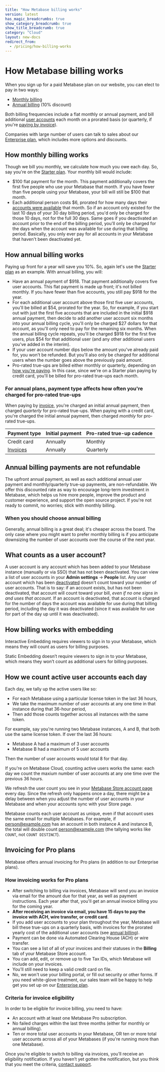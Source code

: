 ```yaml
---
title: "How Metabase billing works"
version: latest
has_magic_breadcrumbs: true
show_category_breadcrumb: true
show_title_breadcrumb: true
category: "Cloud"
layout: new-docs
redirect_from:
  - /pricing/how-billing-works
---
```


# How Metabase billing works

When you sign up for a paid Metabase plan on our website, you can elect to pay in two ways:

- [Monthly billing](#how-monthly-billing-works)
- [Annual billing](#how-annual-billing-works) (10% discount)

Both billing frequencies include a flat monthly or annual payment, and bill additional [user accounts](#what-counts-as-a-user-account) each month on a prorated basis (or quarterly, if you're [paying by invoice](#how-invoicing-works-for-pro-plans)).

Companies with large number of users can talk to sales about our [Enterprise plan](/sales/), which includes more options and discounts.

## How monthly billing works

Though we bill you monthly, we calculate how much you owe each day. So, say you're on the [Starter plan](/pricing/). Your monthly bill would include:

- $100 flat payment for the month. This payment additionally covers the first five people who use your Metabase that month. If you have fewer than five people using your Metabase, your bill will still be $100 that month.
- Each additional person costs \$6, prorated for how many days their [accounts were available](#what-counts-as-a-user-account) that month. So if an account only existed for the last 10 days of your 30 day billing period, you'd only be charged for those 10 days, not for the full 30 days. Same goes if you deactivated an account prior to the end of the billing period, you'll only be charged for the days when the account was available for use during that billing period. Basically, you only ever pay for all accounts in your Metabase that haven't been deactivated yet.

## How annual billing works

Paying up front for a year will save you 10%. So, again let's use the [Starter plan](/pricing/) as an example. With annual billing, you will:

- Have an annual payment of $918. That payment additionally covers five user accounts. This flat payment is made up front; it's not billed monthly. If you have fewer than five accounts, you still pay $918 for the year.
- For each additional user account above those first five user accounts, you'll be billed at $54, prorated for the year. So, for example, if you start out with just the first five accounts that are included in the initial $918 annual payment, then decide to add another user account six months into your annual billing cycle, you'll only be charged $27 dollars for that account, as you'll only need to pay for the remaining six months. When the annual billing cycle repeats, you'll be charged $918 for the first five users, plus \$54 for that additional user (and any other additional users you've added in the interim).
- If your user account number dips below the amount you've already paid for, you won't be refunded. But you'll also only be charged for additional users when the number goes above the previously paid amount.
- Pro-rated true-ups are billed either monthly or quarterly, depending on [how you're paying](#for-annual-plans-payment-type-affects-how-often-youre-charged-for-pro-rated-true-ups). In this case, since we're on a Starter plan paying by credit card, you'll be billed for pro-rated true-ups each month.

### For annual plans, payment type affects how often you're charged for pro-rated true-ups

When paying by [invoice](#how-invoicing-works-for-pro-plans), you're charged an initial annual payment, then charged _quarterly_ for pro-rated true-ups. When paying with a credit card, you're charged the initial annual payment, then charged _monthly_ for pro-rated true-ups.

| Payment type                         | Initial payment | Pro-rated true-up cadence |
| ------------------------------------ | --------------- | ------------------------- |
| Credit card                          | Annually        | Monthly                   |
| [Invoices](#invoicing-for-pro-plans) | Annually        | Quarterly                 |

## Annual billing payments are not refundable

The upfront annual payment, as well as each additional annual user payment and monthly/quarterly true-up payments, are non-refundable. We offer this discounted rate as way to encourage long-term investment in Metabase, which helps us hire more people, improve the product and customer experience, and support the open source project. If you're not ready to commit, no worries; stick with monthly billing.

### When you should choose annual billing

Generally, annual billing is a great deal; it's cheaper across the board. The only case where you might want to prefer monthly billing is if you anticipate downsizing the number of user accounts over the course of the next year.

## What counts as a user account?

A user account is any account which has been added to your Metabase instance (manually or via SSO) that has not been deactivated. You can view a list of user accounts in your **Admin settings** -> **People** list. Any user account which has been [deactivated](../people-and-groups/managing.md#deactivating-an-account) doesn't count toward your number of user accounts. That is to say: if an account exists, but has not been deactivated, that account will count toward your bill, _even if no one signs in and uses that account_. If an account is deactivated, that account is charged for the number of days the account was available for use during that billing period, including the day it was deactivated (since it was available for use for part of the day up until it was deactivated).

## How billing works with embedding

Interactive Embedding requires viewers to sign in to your Metabase, which means they will count as users for billing purposes.

Static Embedding doesn’t require viewers to sign in to your Metabase, which means they won’t count as additional users for billing purposes.

## How we count active user accounts each day

Each day, we tally up the active users like so:

- For each Metabase using a particular license token in the last 36 hours,
- We take the maximum number of user accounts at any one time in that instance during that 36-hour period,
- Then add those counts together across all instances with the same token.

For example, say you're running two Metabase instances, A and B, that both use the same license token. If over the last 36 hours:

- Metabase A had a maximum of 3 user accounts
- Metabase B had a maximum of 5 user accounts

Then the number of user accounts would total 8 for that day.

If you're on Metabase Cloud, counting active users works the same: each day we count the maxium number of user accounts at any one time over the previous 36 hours.

We refresh the user count you see in your [Metabase Store account page](https://store.metabase.com) every day. Since the refresh only happens once a day, there might be a delay between when you adjust the number of user accounts in your Metabase and when your accounts sync with your Store page.

Metabase counts each user account as unique, even if that account uses the same email for multiple Metabases. For example, if person@example.com has an account in both instance A and instance B, the total will double count person@example.com (the tallying works like `COUNT`, not `COUNT DISTINCT`).

## Invoicing for Pro plans

Metabase offers annual invoicing for Pro plans (in addition to our Enterprise plans).

### How invoicing works for Pro plans

- After switching to billing via invoices, Metabase will send you an invoice via email for the amount due for that year, as well as payment instructions. Each year after that, you'll get an annual invoice billing you for the coming year.
- **After receiving an invoice via email, you have 15 days to pay the invoice with ACH, wire transfer, or credit card**.
- If you add user accounts to your plan throughout the year, Metabase will bill these true-ups on a quarterly basis, with invoices for the prorated yearly cost of the additional user accounts (see [annual billing](#how-annual-billing-works)).
- Payment can be done via Automated Clearing House (ACH) or wire transfer.
- You can see a list of all of your invoices and their statuses in the **Billing** tab of your Metabase Store account.
- You can add, edit, or remove up to five Tax IDs, which Metabase will include on your invoices.
- You'll still need to keep a valid credit card on file.
- No, we won't use your billing portal, or fill out security or other forms. If you need white-glove treatment, our sales team will be happy to help get you set up on our [Enterprise plan](https://www.metabase.com/sales/).

### Criteria for invoice eligibility

In order to be eligible for invoice billing, you need to have:

- An account with at least one Metabase Pro subscription.
- No failed charges within the last three months (either for monthly or annual billing).
- Ten or more total user accounts in your Metabase, OR ten or more total user accounts across all of your Metabases (if you're running more than one Metabase).

Once you’re eligible to switch to billing via invoices, you’ll receive an eligibility notification. If you haven’t yet gotten the notification, but you think that you meet the criteria, [contact support](mailto:help@metabase.com).
